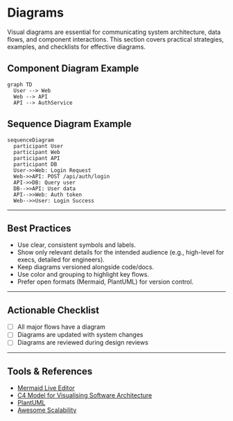 
# Diagrams

Visual diagrams are essential for communicating system architecture, data flows, and component interactions. This section covers practical strategies, examples, and checklists for effective diagrams.

## Component Diagram Example
```mermaid
graph TD
  User --> Web
  Web --> API
  API --> AuthService
```

## Sequence Diagram Example
```mermaid
sequenceDiagram
  participant User
  participant Web
  participant API
  participant DB
  User->>Web: Login Request
  Web->>API: POST /api/auth/login
  API->>DB: Query user
  DB-->>API: User data
  API-->>Web: Auth token
  Web-->>User: Login Success
```

---

## Best Practices
- Use clear, consistent symbols and labels.
- Show only relevant details for the intended audience (e.g., high-level for execs, detailed for engineers).
- Keep diagrams versioned alongside code/docs.
- Use color and grouping to highlight key flows.
- Prefer open formats (Mermaid, PlantUML) for version control.

---

## Actionable Checklist
- [ ] All major flows have a diagram
- [ ] Diagrams are updated with system changes
- [ ] Diagrams are reviewed during design reviews

---

## Tools & References
- [Mermaid Live Editor](https://mermaid.live/)
- [C4 Model for Visualising Software Architecture](https://c4model.com/)
- [PlantUML](https://plantuml.com/)
- [Awesome Scalability](https://github.com/binhnguyennus/awesome-scalability)
